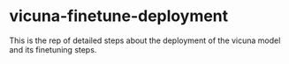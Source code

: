 # vicuna-finetune-deployment
This is the rep of detailed steps about the deployment of the vicuna model and its finetuning steps.
